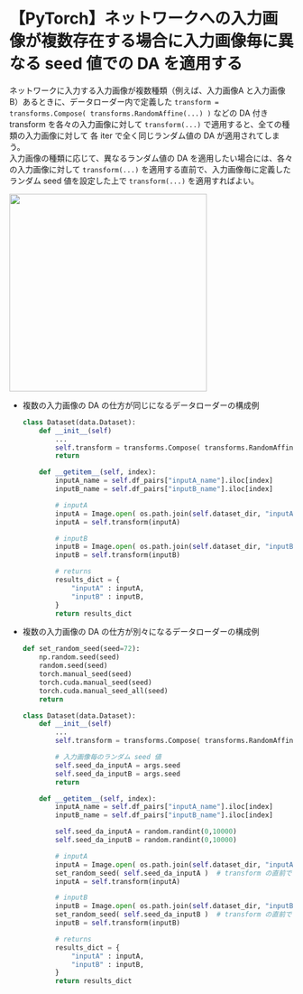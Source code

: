 # 【PyTorch】ネットワークへの入力画像が複数存在する場合に入力画像毎に異なる seed 値での DA を適用する

ネットワークに入力する入力画像が複数種類（例えば、入力画像A と入力画像 B）あるときに、データローダー内で定義した `transform = transforms.Compose( transforms.RandomAffine(...) )` などの DA 付き transform を各々の入力画像に対して `transform(...)` で適用すると、全ての種類の入力画像に対して 各 iter で全く同じランダム値の DA が適用されてしまう。<br>
入力画像の種類に応じて、異なるランダム値の DA を適用したい場合には、各々の入力画像に対して `transform(...)` を適用する直前で、入力画像毎に定義したランダム seed 値を設定した上で `transform(...)` を適用すればよい。

<img src="https://user-images.githubusercontent.com/25688193/118274525-33494780-b500-11eb-8847-8396198e741f.png" width="350"><br>

- 複数の入力画像の DA の仕方が同じになるデータローダーの構成例
    ```python
    class Dataset(data.Dataset):
        def __init__(self)
            ...
            self.transform = transforms.Compose( transforms.RandomAffine(degrees = (-10,10),  translate=(0.15, 0.15), scale = (0.85,1.25), resample=Image.BICUBIC) )
            return

        def __getitem__(self, index):
            inputA_name = self.df_pairs["inputA_name"].iloc[index]
            inputB_name = self.df_pairs["inputB_name"].iloc[index]

            # inputA
            inputA = Image.open( os.path.join(self.dataset_dir, "inputA", inputA_name) ).convert('RGB')
            inputA = self.transform(inputA)

            # inputB
            inputB = Image.open( os.path.join(self.dataset_dir, "inputB", inputB_name) ).convert('L')
            inputB = self.transform(inputB)

            # returns
            results_dict = {
                "inputA" : inputA,
                "inputB" : inputB,
            }
            return results_dict
    ```

- 複数の入力画像の DA の仕方が別々になるデータローダーの構成例
    ```python
    def set_random_seed(seed=72):
        np.random.seed(seed)
        random.seed(seed)
        torch.manual_seed(seed)
        torch.cuda.manual_seed(seed)
        torch.cuda.manual_seed_all(seed)
        return

    class Dataset(data.Dataset):
        def __init__(self)
            ...
            self.transform = transforms.Compose( transforms.RandomAffine(degrees = (-10,10),  translate=(0.15, 0.15), scale = (0.85,1.25), resample=Image.BICUBIC) )

            # 入力画像毎のランダム seed 値
            self.seed_da_inputA = args.seed
            self.seed_da_inputB = args.seed
            return

        def __getitem__(self, index):
            inputA_name = self.df_pairs["inputA_name"].iloc[index]
            inputB_name = self.df_pairs["inputB_name"].iloc[index]

            self.seed_da_inputA = random.randint(0,10000)
            self.seed_da_inputB = random.randint(0,10000)

            # inputA
            inputA = Image.open( os.path.join(self.dataset_dir, "inputA", inputA_name) ).convert('RGB')
            set_random_seed( self.seed_da_inputA )  # transform の直前で inputA に対しての seed 値を設定
            inputA = self.transform(inputA)

            # inputB
            inputB = Image.open( os.path.join(self.dataset_dir, "inputB", inputB_name) ).convert('L')
            set_random_seed( self.seed_da_inputB )  # transform の直前で inputB に対しての seed 値を設定
            inputB = self.transform(inputB)

            # returns
            results_dict = {
                "inputA" : inputA,
                "inputB" : inputB,
            }
            return results_dict
    ```